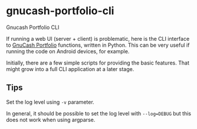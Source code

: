 # gnucash-portfolio-cli

Gnucash Portfolio CLI

If running a web UI (server + client) is problematic, here is the CLI interface to [GnuCash Portfolio](https://github.com/MisterY/gnucash-portfolio) functions, written in Python. This can be very useful if running the code on Android devices, for example.

Initially, there are a few simple scripts for providing the basic features. That might grow into a full CLI application at a later stage.

## Tips

Set the log level using `-v` parameter.

In general, it should be possible to set the log level with `--log=DEBUG` but this does not work when using argparse.
